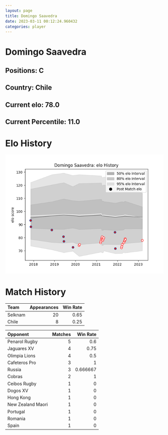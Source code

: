 ```yaml
---  
layout: page  
title: Domingo Saavedra  
date: 2023-03-11 00:12:24.960432  
categories: player  
---
```

# Domingo Saavedra

## Positions: C

## Country: Chile

## Current elo: 78.0

## Current Percentile: 11.0

# Elo History


![elo history](history_DomingoSaavedra.png)
# Match History


| Team    |   Appearances |   Win Rate |
|:--------|--------------:|-----------:|
| Selknam |            20 |       0.65 |
| Chile   |             8 |       0.25 |

| Opponent          |   Matches |   Win Rate |
|:------------------|----------:|-----------:|
| Penarol Rugby     |         5 |   0.6      |
| Jaguares XV       |         4 |   0.75     |
| Olimpia Lions     |         4 |   0.5      |
| Cafeteros Pro     |         3 |   1        |
| Russia            |         3 |   0.666667 |
| Cobras            |         2 |   1        |
| Ceibos Rugby      |         1 |   0        |
| Dogos XV          |         1 |   0        |
| Hong Kong         |         1 |   0        |
| New Zealand Maori |         1 |   0        |
| Portugal          |         1 |   0        |
| Romania           |         1 |   0        |
| Spain             |         1 |   0        |